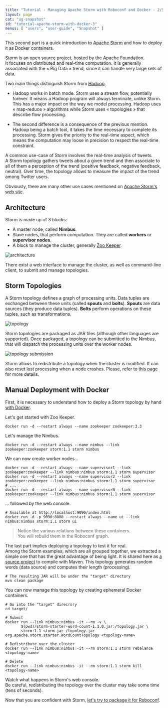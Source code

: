 ```yaml
---
title: "Tutorial - Managing Apache Storm with Roboconf and Docker - 2/5"
layout: page
cat: "ug-snapshot"
id: "tutorial-apache-storm-with-docker-3"
menus: [ "users", "user-guide", "Snapshot" ]
---
```


This second part is a quick introduction to [Apache Storm](http://storm.apache.org/) and how to deploy it
as Docker containers.

Storm is an open source project, hosted by the Apache Foundation.  
It focuses on distributed and real-time computation. It is generally associated with the « Big Data » trend,
since it can handle very large sets of data.

Two main things distinguish Storm from [Hadoop](http://hadoop.apache.org/).  

* Hadoop works in batch mode. Storm uses a stream flow, potentially forever.
It means a Hadoop program will always terminate, unlike Storm. This has a major impact on
the way we model processing. Hadoop uses « map-reduce » algorithms while Storm uses « topologies »
that describe flow processing.

* The second difference is a consequence of the previous mention.  
Hadoop being a batch tool, it takes the time necessary to complete its processing. Storm gives the priority
to the real-time aspect, which means the computation may loose in precision to respect the real-time constraint.

A common use-case of Storm involves the real-time analysis of tweets.  
A Storm topology gathers tweets about a given trend and then associate to all of them a perception of the trend
(positive feedback, negative feedback, neutral). Over time, the topology allows to measure the impact of the trend
among Twitter users.

Obviously, there are many other use cases mentioned on [Apache Storm's web site](http://storm.apache.org/).


## Architecture

Storm is made up of 3 blocks:

* A master node, called **Nimbus**.
* Slave nodes, that perform computation. They are called **workers** or **supervisor nodes**.
* A block to manage the cluster, generally [Zoo Keeper](https://zookeeper.apache.org/).

<img src="/resources/img/tutorial-storm-cluster.png" alt="architecture" />

There exist a web interface to manage the cluster, as well as command-line client, to submit and
manage topologies.


## Storm Topologies

A Storm topology defines a graph of processing units. Data tuples are exchanged between these units (called
**spouts** and **bolts**). **Spouts** are data sources (they produce data tuples). **Bolts** perform operations
on these tuples, such as transformations.

<img src="/resources/img/tutorial-storm-topology.png" alt="topology" />

Storm topologies are packaged as JAR files (although other languages are supported).
Once packaged, a topology can be submitted to the Nimbus, that will dispatch the processing units over the worker nodes.

<img src="/resources/img/tutorial-storm-submit.png" alt="topology submission" />

Storm allows to redistribute a topology when the cluster is modified.
It can also reset lost processing when a node crashes. Please, refer to
[this page](http://storm.apache.org/releases/current/Fault-tolerance.html) for more details.


## Manual Deployment with Docker

First, it is necessary to understand how to deploy a Storm topology by hand [with Docker](https://hub.docker.com/_/storm/).

Let's get started with Zoo Keeper.

```
docker run -d --restart always --name zookeeper zookeeper:3.3
```

Let's manage the Nimbus.

```
docker run -d --restart always --name nimbus --link zookeeper:zookeeper storm:1.1 storm nimbus
```

We can now create worker nodes...

```properties
docker run -d --restart always --name supervisor1 --link zookeeper:zookeeper --link nimbus:nimbus storm:1.1 storm supervisor
docker run -d --restart always --name supervisor2 --link zookeeper:zookeeper --link nimbus:nimbus storm:1.1 storm supervisor
# ...
docker run -d --restart always --name supervisorN --link zookeeper:zookeeper --link nimbus:nimbus storm:1.1 storm supervisor
```

... followed by the web console.

```properties
# Available at http://localhost:9090/index.html
docker run -d -p 9090:8080 --restart always --name ui --link nimbus:nimbus storm:1.1 storm ui
```

> Notice the various relations between these containers.  
> You will rebuild them in the Roboconf graph.

The last part implies deploying a topology to test it for real.  
Among the Storm examples, which are all grouped together, we extracted a simple one that has the great
advantage of being light. It is shared here as [a source project](/resources/tutorials/WordCountTopology.zip)
to compile with Maven. This topology generates random words (data source) and computes their length (processing).

```properties
# The resulting JAR will be under the "target" directory
mvn clean package
```

You can now manage this topology by creating ephemeral Docker containers.

```properties
# Go into the "target" direcrory
cd target/

# Submit
docker run --link nimbus:nimbus -it --rm -v \
       $(pwd)/storm-starter-word-count-1.1.0.jar:/topology.jar \
       storm:1.1 storm jar /topology.jar org.apache.storm.starter.WordCountTopology <topology-name>

# Redistribute over the cluster
docker run --link nimbus:nimbus -it --rm storm:1.1 storm rebalance <topology-name>

# Delete
docker run --link nimbus:nimbus -it --rm storm:1.1 storm kill <topology-name>
```

Watch what happens in Storm's web console.  
Be careful, redistributing the topology over the cluster may take some time (tens of seconds).

Now that you are confident with Storm, [let's try to package it for Roboconf](tutorial-apache-storm-with-docker-4.html).
